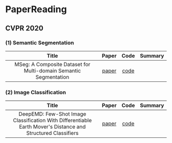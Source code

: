 # PaperReading

## CVPR 2020

### (1) Semantic Segmentation
| **Title** | **Paper** | **Code** | **Summary** |
|:-:|:-:|:-:|:-:|
|MSeg: A Composite Dataset for Multi-domain Semantic Segmentation|[paper](http://openaccess.thecvf.com/content_CVPR_2020/papers/Lambert_MSeg_A_Composite_Dataset_for_Multi-Domain_Semantic_Segmentation_CVPR_2020_paper.pdf)|[code](https://github.com/mseg-dataset/mseg-api)|

### (2) Image Classification
| **Title** | **Paper** | **Code** | **Summary** |
|:-:|:-:|:-:|:-:|
|DeepEMD: Few-Shot Image Classification With Differentiable Earth Mover's Distance and Structured Classifiers|[paper](http://openaccess.thecvf.com/content_CVPR_2020/papers/Zhang_DeepEMD_Few-Shot_Image_Classification_With_Differentiable_Earth_Movers_Distance_and_CVPR_2020_paper.pdf)|[code](https://github.com/icoz69/DeepEMD)|

